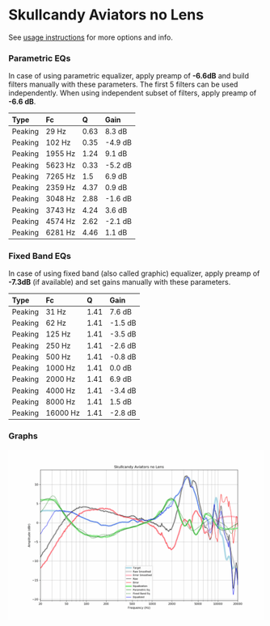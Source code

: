# Skullcandy Aviators no Lens
See [usage instructions](https://github.com/jaakkopasanen/AutoEq#usage) for more options and info.

### Parametric EQs
In case of using parametric equalizer, apply preamp of **-6.6dB** and build filters manually
with these parameters. The first 5 filters can be used independently.
When using independent subset of filters, apply preamp of **-6.6 dB**.

| Type    | Fc      |    Q | Gain    |
|:--------|:--------|:-----|:--------|
| Peaking | 29 Hz   | 0.63 | 8.3 dB  |
| Peaking | 102 Hz  | 0.35 | -4.9 dB |
| Peaking | 1955 Hz | 1.24 | 9.1 dB  |
| Peaking | 5623 Hz | 0.33 | -5.2 dB |
| Peaking | 7265 Hz | 1.5  | 6.9 dB  |
| Peaking | 2359 Hz | 4.37 | 0.9 dB  |
| Peaking | 3048 Hz | 2.88 | -1.6 dB |
| Peaking | 3743 Hz | 4.24 | 3.6 dB  |
| Peaking | 4574 Hz | 2.62 | -2.1 dB |
| Peaking | 6281 Hz | 4.46 | 1.1 dB  |

### Fixed Band EQs
In case of using fixed band (also called graphic) equalizer, apply preamp of **-7.3dB**
(if available) and set gains manually with these parameters.

| Type    | Fc       |    Q | Gain    |
|:--------|:---------|:-----|:--------|
| Peaking | 31 Hz    | 1.41 | 7.6 dB  |
| Peaking | 62 Hz    | 1.41 | -1.5 dB |
| Peaking | 125 Hz   | 1.41 | -3.5 dB |
| Peaking | 250 Hz   | 1.41 | -2.6 dB |
| Peaking | 500 Hz   | 1.41 | -0.8 dB |
| Peaking | 1000 Hz  | 1.41 | 0.0 dB  |
| Peaking | 2000 Hz  | 1.41 | 6.9 dB  |
| Peaking | 4000 Hz  | 1.41 | -3.4 dB |
| Peaking | 8000 Hz  | 1.41 | 1.5 dB  |
| Peaking | 16000 Hz | 1.41 | -2.8 dB |

### Graphs
![](./Skullcandy%20Aviators%20no%20Lens.png)